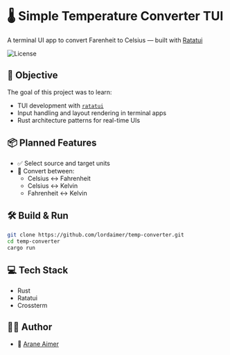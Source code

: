 # 🌡️ Simple Temperature Converter TUI

A terminal UI app to convert Farenheit to Celsius — built with [Ratatui](https://github.com/ratatui-org/ratatui)

![License](https://img.shields.io/badge/License-MIT-blue.svg?style=for-the-badge)

## 🎯 Objective

The goal of this project was to learn:

- TUI development with [`ratatui`](https://github.com/ratatui-org/ratatui)
- Input handling and layout rendering in terminal apps
- Rust architecture patterns for real-time UIs

## 📦 Planned Features

- ✅ Select source and target units
- 🔁 Convert between:
  - Celsius ↔ Fahrenheit
  - Celsius ↔ Kelvin
  - Fahrenheit ↔ Kelvin

## 🛠️ Build & Run

```bash
git clone https://github.com/lordaimer/temp-converter.git
cd temp-converter
cargo run
```

## 💻 Tech Stack

- Rust
- Ratatui
- Crossterm

## ✍🏻 Author

- 🐺 [Arane Aimer](https://github.com/lordaimer)
